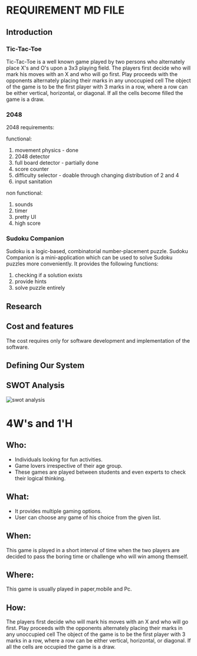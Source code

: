 # REQUIREMENT MD FILE

## Introduction

### Tic-Tac-Toe 
Tic-Tac-Toe is a well known game played by two
persons who alternately place X's and O's upon a 3x3 playing field.
The players first decide who will mark his moves
with an X and who will go first. Play proceeds with the opponents
alternately placing their marks in any unoccupied cell 
The object of the game is to be the first player with 3
marks in a row, where a row can be either vertical, horizontal, or
diagonal. If all the cells become filled the game is a draw.



### 2048
2048 requirements:

functional:
1) movement physics - done
2) 2048 detector 
3) full board detector - partially done
4) score counter
5) difficulty selector - doable through changing distribution of 2 and 4
6) input sanitation

non functional:
1) sounds
2) timer
3) pretty UI
4) high score

### Sudoku Companion
Sudoku is a logic-based, combinatorial number-placement puzzle. Sudoku Companion is a mini-application which can be used to solve Sudoku puzzles more conveniently. It provides the following functions:
1. checking if a solution exists
2. provide hints 
3. solve puzzle entirely

## Research

## Cost and features
The cost requires only for software development and implementation of the software.

## Defining Our System


## SWOT Analysis
![swot analysis](https://user-images.githubusercontent.com/81503646/130212472-be28520b-a495-451c-972e-28a45c8b0101.png)


# 4W's and 1'H

## Who:
* Individuals looking for fun activities.
* Game lovers irrespective of their age group.
* These games are played between students and even experts to check their logical thinking.

## What:
* It provides multiple gaming options.
* User can choose any game of his choice from the given list.

## When:

This game is played in a short interval of time when the two players are decided to pass the boring time or challenge who will win among themself.

## Where:

This game is usually played in paper,mobile and Pc.

## How:

The players first decide who will mark his moves
with an X and who will go first. Play proceeds with the opponents
alternately placing their marks in any unoccupied cell 
The object of the game is to be the first player with 3
marks in a row, where a row can be either vertical, horizontal, or
diagonal. If all the cells are occupied the game is a draw.
